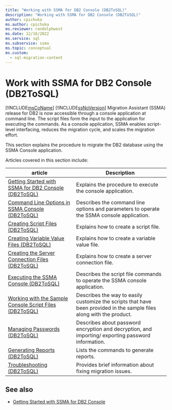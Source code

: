 ```yaml
---
title: "Working with SSMA for DB2 Console (DB2ToSQL)"
description: "Working with SSMA for DB2 Console (DB2ToSQL)"
author: cpichuka
ms.author: cpichuka
ms.reviewer: randolphwest
ms.date: 12/16/2022
ms.service: sql
ms.subservice: ssma
ms.topic: conceptual
ms.custom:
  - sql-migration-content
---
```

# Work with SSMA for DB2 Console (DB2ToSQL)

[!INCLUDE[msCoName](../../includes/msconame-md.md)] [!INCLUDE[ssNoVersion](../../includes/ssnoversion-md.md)] Migration Assistant (SSMA) release for DB2 is now accessible through a console application at command line. The script files form the input to the application for executing the commands. As a console application, SSMA enables script-level interfacing, reduces the migration cycle, and scales the migration effort.

This section explains the procedure to migrate the DB2 database using the SSMA Console application.

Articles covered in this section include:

| article | Description |
| - | - |
| [Getting Started with SSMA for DB2 Console (DB2ToSQL)](../../ssma/db2/getting-started-with-ssma-for-db2-console-db2tosql.md) | Explains the procedure to execute the console application. |
| [Command Line Options in SSMA Console (DB2ToSQL)](../../ssma/db2/command-line-options-in-ssma-console-db2tosql.md) | Describes the command line options and parameters to operate the SSMA console application. |
| [Creating Script Files (DB2ToSQL)](../../ssma/db2/creating-script-files-db2tosql.md) | Explains how to create a script file. |
| [Creating Variable Value Files (DB2ToSQL)](../../ssma/db2/creating-variable-value-files-db2tosql.md) | Explains how to create a variable value file. |
| [Creating the Server Connection Files (DB2ToSQL)](../../ssma/db2/creating-the-server-connection-files-db2tosql.md) | Explains how to create a server connection file. |
| [Executing the SSMA Console (DB2ToSQL)](../../ssma/db2/executing-the-ssma-console-db2tosql.md) | Describes the script file commands to operate the SSMA console application. |
| [Working with the Sample Console Script Files (DB2ToSQL)](../../ssma/db2/working-with-the-sample-console-script-files-db2tosql.md) | Describes the way to easily customize the scripts that have been provided in the sample files along with the product. |
| [Managing Passwords (DB2ToSQL)](../../ssma/db2/managing-passwords-db2tosql.md) | Describes about password encryption and decryption, and importing/ exporting password information. |
| [Generating Reports (DB2ToSQL)](../../ssma/db2/generating-reports-db2tosql.md) | Lists the commands to generate reports. |
| [Troubleshooting (DB2ToSQL)](../../ssma/db2/troubleshooting-db2tosql.md) | Provides brief information about fixing migration issues. |

## See also

- [Getting Started with SSMA for DB2 Console](./getting-started-with-ssma-for-db2-console-db2tosql.md)
